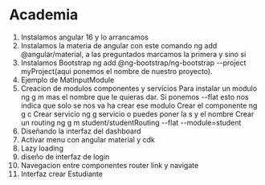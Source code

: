# Academia

1. Instalamos angular 16 y lo arrancamos 
2. Instalamos la materia de angular con este comando ng add @angular/material, a las preguntados marcamos la primera y sino si
3. Instalamos Bootstrap ng add @ng-bootstrap/ng-bootstrap --project myProject(aqui ponemos el nombre de nuestro proyecto).
4. Ejemplo de MatInputModule
5. Creacion de modulos componentes y servicios
 Para instalar un modulo ng g m mas el nombre que le quieras dar.
 Si ponemos --flat esto nos indica que solo se nos va ha crear ese modulo
 Crear el componente  ng g c 
 Crear servicio ng g servicio o puedes poner la s y el nombre
 Crear un routing ng g m student/studentRouting --flat --module=student
 6. Diseñando la interfaz del dashboard
 7. Activar menu con angular material y cdk
 8. Lazy loading 
 9. diseño de interfaz de login
10. Navegacion entre componentes router link y navigate
11. Interfaz crear Estudiante